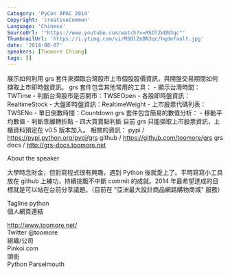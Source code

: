 ```yaml
---
Category: 'PyCon APAC 2014'
Copyright: 'creativeCommon'
Language: 'Chinese'
SourceUrl: '"https://www.youtube.com/watch?v=MSOlZeDN3qc"'
ThumbnailUrl: 'https://i.ytimg.com/vi/MSOlZeDN3qc/hqdefault.jpg'
date: '2014-08-07'
speakers: [Toomore Chiang]
tags: []
---
```

展示如何利用 grs 套件來擷取台灣股市上市個股股價資訊，與開盤交易期間如何擷取上市即時盤資訊。 grs 套件包含其他常用的工具： - 顯示台灣時間：TWTime - 判斷台灣股市是否開市：TWSEOpen - 各股即時盤資訊：RealtimeStock - 大盤即時盤資訊：RealtimeWeight - 上市股票代碼列表：TWSENo - 單日倒數時間：Countdown grs 套件包含簡易的數值分析： - 移動平均數值 - 判斷乖離轉折點 - 四大買賣點判斷 目前 grs 只能擷取上市股票資訊，上櫃資料預定在 v0.5 版本加入。 相關的資訊： pypi / <https://pypi.python.org/pypi/grs> github / <https://github.com/toomore/grs> grs docs / <http://grs-docs.toomore.net>


About the speaker

大學時念財金，但對寫程式很有興趣，遇到 Python 後就愛上了。平時寫寫小工具放在 github 上練功，持續挑戰不中斷 commit 的成就。2014 年最希望達成的目標就是可以站在台前分享議題。（目前在 "亞洲最大設計商品網路購物商城" 服務）

Tagline
python  
個人網頁連結

<http://www.toomore.net/>  
Twitter
@toomore  
組織/公司  
Pinkoi.com  
頭銜  
Python Parselmouth
